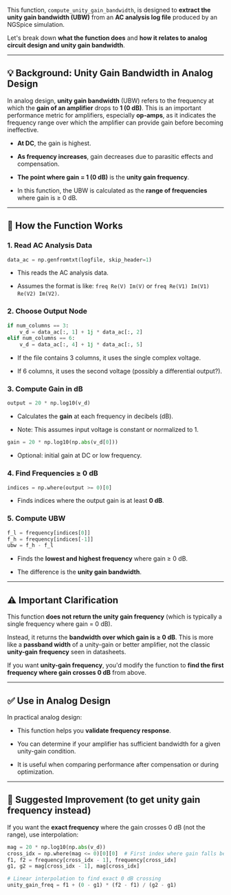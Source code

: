 This function, `compute_unity_gain_bandwidth`, is designed to **extract the unity gain bandwidth (UBW)** from an **AC analysis log file** produced by an NGSpice simulation.

Let's break down **what the function does** and **how it relates to analog circuit design and unity gain bandwidth**.

---

## 💡 Background: Unity Gain Bandwidth in Analog Design

In analog design, **unity gain bandwidth** (UBW) refers to the frequency at which the **gain of an amplifier** drops to **1 (0 dB)**. This is an important performance metric for amplifiers, especially **op-amps**, as it indicates the frequency range over which the amplifier can provide gain before becoming ineffective.

-   **At DC**, the gain is highest.
    
-   **As frequency increases**, gain decreases due to parasitic effects and compensation.
    
-   **The point where gain = 1 (0 dB)** is the **unity gain frequency**.
    
-   In this function, the UBW is calculated as the **range of frequencies** where gain is ≥ 0 dB.
    

---

## 🔧 How the Function Works

### 1\. **Read AC Analysis Data**

```python
data_ac = np.genfromtxt(logfile, skip_header=1)
```

-   This reads the AC analysis data.
    
-   Assumes the format is like: `freq Re(V) Im(V)` or `freq Re(V1) Im(V1) Re(V2) Im(V2)`.
    

### 2\. **Choose Output Node**

```python
if num_columns == 3:
    v_d = data_ac[:, 1] + 1j * data_ac[:, 2]
elif num_columns == 6:
    v_d = data_ac[:, 4] + 1j * data_ac[:, 5]
```

-   If the file contains 3 columns, it uses the single complex voltage.
    
-   If 6 columns, it uses the second voltage (possibly a differential output?).
    

### 3\. **Compute Gain in dB**

```python
output = 20 * np.log10(v_d)
```

-   Calculates the **gain** at each frequency in decibels (dB).
    
-   Note: This assumes input voltage is constant or normalized to 1.
    

```python
gain = 20 * np.log10(np.abs(v_d[0]))
```

-   Optional: initial gain at DC or low frequency.
    

### 4\. **Find Frequencies ≥ 0 dB**

```python
indices = np.where(output >= 0)[0]
```

-   Finds indices where the output gain is at least **0 dB**.
    

### 5\. **Compute UBW**

```python
f_l = frequency[indices[0]]
f_h = frequency[indices[-1]]
ubw = f_h - f_l
```

-   Finds the **lowest and highest frequency** where gain ≥ 0 dB.
    
-   The difference is the **unity gain bandwidth**.
    

---

## ⚠️ Important Clarification

This function **does not return the unity gain frequency** (which is typically a single frequency where gain = 0 dB).

Instead, it returns the **bandwidth over which gain is ≥ 0 dB**. This is more like a **passband width** of a unity-gain or better amplifier, not the classic **unity-gain frequency** seen in datasheets.

If you want **unity-gain frequency**, you'd modify the function to **find the first frequency where gain crosses 0 dB** from above.

---

## ✅ Use in Analog Design

In practical analog design:

-   This function helps you **validate frequency response**.
    
-   You can determine if your amplifier has sufficient bandwidth for a given unity-gain condition.
    
-   It is useful when comparing performance after compensation or during optimization.
    

---

## 🔄 Suggested Improvement (to get unity gain frequency instead)

If you want the **exact frequency** where the gain crosses 0 dB (not the range), use interpolation:

```python
mag = 20 * np.log10(np.abs(v_d))
cross_idx = np.where(mag <= 0)[0][0]  # First index where gain falls below 0 dB
f1, f2 = frequency[cross_idx - 1], frequency[cross_idx]
g1, g2 = mag[cross_idx - 1], mag[cross_idx]

# Linear interpolation to find exact 0 dB crossing
unity_gain_freq = f1 + (0 - g1) * (f2 - f1) / (g2 - g1)
```
